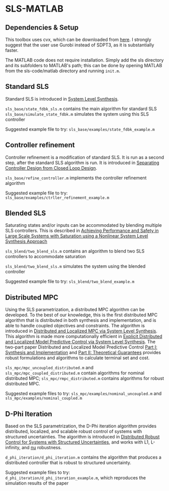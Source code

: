 # SLS-MATLAB

## Dependencies & Setup
This toolbox uses cvx, which can be downloaded from [here](http://cvxr.com/cvx/download/). I strongly suggest that the user use Gurobi instead of SDPT3, as it is substantially faster.

The MATLAB code does not require installation. Simply add the sls directory and its subfolders to MATLAB's path; this can be done by opening MATLAB from the sls-code/matlab directory and running `init.m`.


## Standard SLS
Standard SLS is introduced in [System Level Synthesis](https://arxiv.org/abs/1904.01634).

`sls_base/state_fdbk_sls.m` contains the main algorithm for standard SLS
`sls_base/simulate_state_fdbk.m` simulates the system using this SLS controller

Suggested example file to try: `sls_base/examples/state_fdbk_example.m`


## Controller refinement
Controller refinement is a modification of standard SLS. It is run as a second step, after the standard SLS algorithm is run. It is introduced in [Separating Controller Design from Closed Loop Design](https://arxiv.org/abs/2006.05040). 

`sls_base/refine_controller.m` implements the controller refinement algorithm

Suggested example file to try: `sls_base/examples/ctrller_refinement_example.m`


## Blended SLS
Saturating states and/or inputs can be accommodated by blending multiple SLS controllers. This is described in [Achieving Performance and Safety in Large Scale Systems with Saturation using a Nonlinear System Level Synthesis Approach](https://arxiv.org/abs/2006.12766)

`sls_blend/two_blend_sls.m` contains an algorithm to blend two SLS controllers to accommodate saturation

`sls_blend/two_blend_sls.m` simulates the system using the blended controller

Suggested example file to try: `sls_blend/two_blend_example.m`


## Distributed MPC
Using the SLS parametrization, a distributed MPC algorithm can be developed. To the best of our knowledge, this is the first distributed MPC algorithm that is distributed in both synthesis and implementation, and is able to handle coupled objectives and constraints. The algorithm is introduced in [Distributed and Localized MPC via System Level Synthesis](https://arxiv.org/abs/1909.10074). This algorithm is made more computationally efficient in [Explicit Distributed and Localized Model Predictive Control via System Level Synthesis](https://arxiv.org/abs/2005.13807). The two-part paper Distributed and Localized Model Predictive Control [Part I: Synthesis and Implementation](https://arxiv.org/abs/2110.07010) and [Part II: Theoretical Guarantees](https://arxiv.org/abs/2203.00780) provides robust formulations and algorithms to calculate terminal set and cost.

`sls_mpc/mpc_uncoupled_distributed.m` and `sls_mpc/mpc_coupled_distributed.m` contain algorithms for nominal distributed MPC; `sls_mpc/rmpc_distributed.m` contains algorithms for robust distributed MPC.

Suggested example files to try: `sls_mpc/examples/nominal_uncoupled.m` and `sls_mpc/examples/nominal_coupled.m`


## D-Phi Iteration
Based on the SLS parametrization, the D-Phi iteration algorithm provides distributed, localized, and scalable robust control of systems with structured uncertainties. The algorithm is introduced in [Distributed Robust Control for Systems with Structured Uncertainties](https://arxiv.org/abs/2204.02493), and works with L1, L-infinity, and [nu](https://arxiv.org/abs/2204.05359) robustness.

`d_phi_iteration/d_phi_iteration.m` contains the algorithm that produces a distributed controller that is robust to structured uncertainty.

Suggested example files to try: `d_phi_iteration/d_phi_iteration_example.m`, which reproduces the simulation results of the paper
